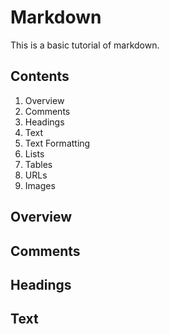<!-- basic tuturial on markdown -->

# Markdown

This is a basic tutorial of markdown.

## Contents

1. Overview
2. Comments
3. Headings
4. Text
5. Text Formatting
6. Lists
7. Tables
8. URLs
9. Images

## Overview

## Comments

## Headings

## Text

